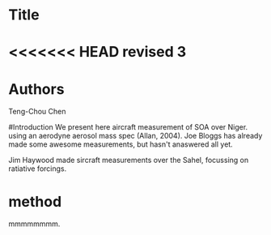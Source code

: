 
# Title
<<<<<<< HEAD
revised 3 
=======


# Authors 
Teng-Chou Chen

#Introduction
We present here aircraft measurement of SOA over Niger. using an aerodyne aerosol mass spec (Allan, 2004).
Joe Bloggs has already made some awesome measurements, but hasn't anaswered all yet.  

Jim Haywood made sircraft measurements over the Sahel, focussing on ratiative forcings. 


# method
mmmmmmmm.

